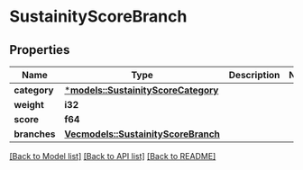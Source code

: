 # SustainityScoreBranch

## Properties
Name | Type | Description | Notes
------------ | ------------- | ------------- | -------------
**category** | [***models::SustainityScoreCategory**](sustainityScoreCategory.md) |  | 
**weight** | **i32** |  | 
**score** | **f64** |  | 
**branches** | [**Vec<models::SustainityScoreBranch>**](sustainityScoreBranch.md) |  | 

[[Back to Model list]](../README.md#documentation-for-models) [[Back to API list]](../README.md#documentation-for-api-endpoints) [[Back to README]](../README.md)


